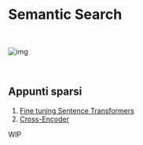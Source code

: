 # Semantic Search

<br>

![img](https://blog.dataiku.com/hs-fs/hubfs/dftt%202.webp?width=673&height=316&name=dftt%202.webp)

<br>

## Appunti sparsi

1. [Fine tuning Sentence Transformers](https://github.com/nickprock/appunti_data_science/blob/master/semantic-search/fine-tuning-sentence-transformer.ipynb)
2. [Cross-Encoder](https://github.com/nickprock/appunti_data_science/blob/master/semantic-search/sentence-transformer-cross-encoder.ipynb)

WIP
